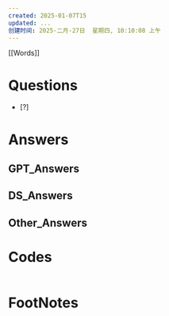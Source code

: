 ```yaml
---
created: 2025-01-07T15
updated: ...
创建时间: 2025-二月-27日  星期四, 10:10:08 上午
---
```

[[Words]]

# Questions

- [?] 


# Answers

## GPT_Answers


## DS_Answers


## Other_Answers


# Codes

```python

```



# FootNotes